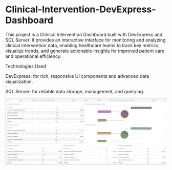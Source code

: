 # Clinical-Intervention-DevExpress-Dashboard

This project is a Clinical Intervention Dashboard built with DevExpress and SQL Server.
It provides an interactive interface for monitoring and analyzing clinical intervention data, enabling healthcare teams to track key metrics, visualize trends, and generate actionable insights for improved patient care and operational efficiency.

Technologies Used

DevExpress: for rich, responsive UI components and advanced data visualization.

SQL Server: for reliable data storage, management, and querying.

![image alt](Clinical-Dashboard/Page1.PNG)